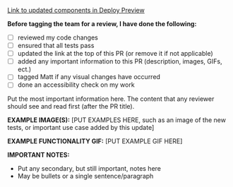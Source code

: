 [Link to updated components in Deploy Preview](UPDATEMEWITHALINK)

**Before tagging the team for a review, I have done the following:**
- [ ] reviewed my code changes
- [ ] ensured that all tests pass
- [ ] updated the link at the top of this PR (or remove it if not applicable)
- [ ] added any important information to this PR (description, images, GIFs, ect.)
- [ ] tagged Matt if any visual changes have occurred
- [ ] done an accessibility check on my work

Put the most important information here. The content that any reviewer should see and read first (after the PR title).

**EXAMPLE IMAGE(S):**
[PUT EXAMPLES HERE, such as an image of the new tests, or important use case added by this update]

**EXAMPLE FUNCTIONALITY GIF:**
[PUT EXAMPLE GIF HERE]

**IMPORTANT NOTES:**
- Put any secondary, but still important, notes here
- May be bullets or a single sentence/paragraph
